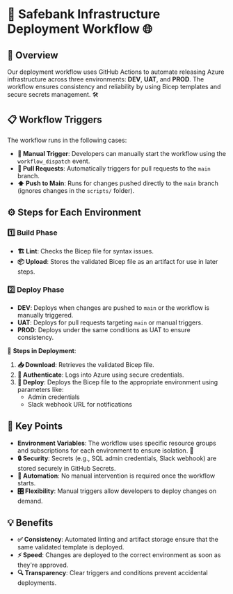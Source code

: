 # 🚀 Safebank Infrastructure Deployment Workflow 🌐

## 🌟 Overview
Our deployment workflow uses GitHub Actions to automate releasing Azure infrastructure across three environments: **DEV**, **UAT**, and **PROD**. The workflow ensures consistency and reliability by using Bicep templates and secure secrets management. 🛠️


## 📋 Workflow Triggers
The workflow runs in the following cases:
- **🔄 Manual Trigger**: Developers can manually start the workflow using the `workflow_dispatch` event.
- **🔀 Pull Requests**: Automatically triggers for pull requests to the `main` branch.
- **⬆️ Push to Main**: Runs for changes pushed directly to the `main` branch (ignores changes in the `scripts/` folder).


## ⚙️ Steps for Each Environment
### 1️⃣ **Build Phase**
- **🏗️ Lint**: Checks the Bicep file for syntax issues.
- **📦 Upload**: Stores the validated Bicep file as an artifact for use in later steps.

### 2️⃣ **Deploy Phase**
- **DEV**: Deploys when changes are pushed to `main` or the workflow is manually triggered.
- **UAT**: Deploys for pull requests targeting `main` or manual triggers.
- **PROD**: Deploys under the same conditions as UAT to ensure consistency.

🔧 **Steps in Deployment**:
1. **📥 Download**: Retrieves the validated Bicep file.
2. **🔐 Authenticate**: Logs into Azure using secure credentials.
3. **🚀 Deploy**: Deploys the Bicep file to the appropriate environment using parameters like:
   - Admin credentials
   - Slack webhook URL for notifications


## 🔑 Key Points
- **Environment Variables**: The workflow uses specific resource groups and subscriptions for each environment to ensure isolation. 🏢
- **🔒 Security**: Secrets (e.g., SQL admin credentials, Slack webhook) are stored securely in GitHub Secrets.
- **🤖 Automation**: No manual intervention is required once the workflow starts.
- **🎛️ Flexibility**: Manual triggers allow developers to deploy changes on demand.


## 💡 Benefits
- **✅ Consistency**: Automated linting and artifact storage ensure that the same validated template is deployed.
- **⚡ Speed**: Changes are deployed to the correct environment as soon as they're approved.
- **🔍 Transparency**: Clear triggers and conditions prevent accidental deployments.
